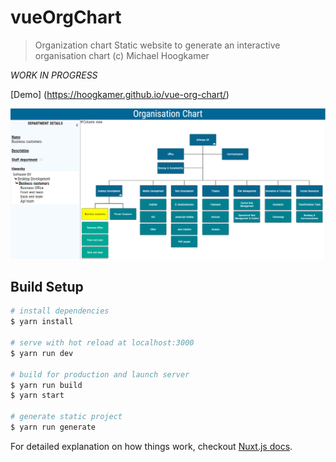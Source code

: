 # vueOrgChart

> Organization chart
Static website to generate an interactive organisation chart
(c) Michael Hoogkamer

*WORK IN PROGRESS*


[Demo] (https://hoogkamer.github.io/vue-org-chart/)

![Screenshot](/assets/img/Screenshot.PNG?raw=true "Screenshot")

## Build Setup

``` bash
# install dependencies
$ yarn install

# serve with hot reload at localhost:3000
$ yarn run dev

# build for production and launch server
$ yarn run build
$ yarn start

# generate static project
$ yarn run generate
```

For detailed explanation on how things work, checkout [Nuxt.js docs](https://nuxtjs.org).
